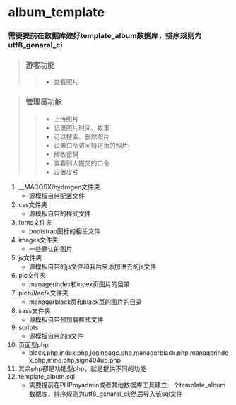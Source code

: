 # album_template

### 需要提前在数据库建好template_album数据库，排序规则为utf8_genaral_ci

> ### 游客功能
>> - 查看照片

> ### 管理员功能
>> - 上传照片
>> - 记录照片时间、故事
>> - 可以搜索、删除照片
>> - 设置口令访问特定页的照片
>> - 修改密码
>> - 查看别人提交的口令
>> - 设置皮肤



1. __MACOSX/hydrogen文件夹
    - 源模板自带配置文件
2. css文件夹
    - 源模板自带的样式文件
3. fonts文件夹
    - bootstrap图标的相关文件
4. images文件夹
    - 一些默认的图片
5. js文件夹
    - 源模板自带的js文件和我后来添加进去的js文件
6. pic文件夹
    - managerindex和index页图片的目录
7. picb/l/ac/k文件夹
    - managerblack页和black页的图片的目录
8. sass文件夹
    - 源模板自带预加载样式文件
9. scripts
    - 源模板自带的js文件
10. 页面型php
    - black.php,index.php,loginpage.php,managerblack.php,managerindex.php,mine.php,sign404up.php
11. 其余php都是功能型php，就是提供不同的功能
12. template_album.sql
    - 需要提前在PHPmyadmin或者其他数据库工具建立一个template_album数据库，排序规则为utf8_genaral_ci;然后导入该sql文件
